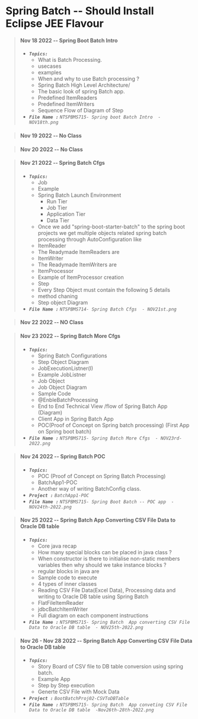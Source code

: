 # Spring Batch -- Should Install Eclipse JEE Flavour

> #### Nov 18 2022 -- Spring Boot Batch Intro
> - <em>**`Topics:`**</em>
>     - What is Batch Processing.
>     - usecases
>     - examples
>     - When and why to use Batch processing ?
>     - Spring Batch High Level Architecture/
>     - The basic look of spring Batch app.
>     - Predefined ItemReaders
>     - Predefined ItemWriters
>     - Sequence Flow of Diagram of Step
> - <em>**`File Name :`**</em> *`NTSPBMS715- Spring boot Batch Intro  - NOV18th.png`*

> #### Nov 19 2022 -- No Class

> #### Nov 20 2022 -- No Class

> #### Nov 21 2022 -- Spring Batch Cfgs
> - <em>**`Topics:`**</em>
>     - Job
>     - Example
>     - Spring Batch Launch Environment
>         - Run Tier
>         - Job Tier
>         - Application Tier
>         - Data Tier
>     - Once we add "spring-boot-starter-batch" to the spring boot projects we get multiple objects related spring batch processing through AutoConfiguration like
>     - ItemReader
>     - The Readymade ItemReaders are
>     - ItemWriter
>     - The Readymade ItemWriters are
>     - ItemProcessor
>     - Example of ItemProcessor creation
>     - Step
>     - Every Step Object must contain the following 5 details
>     - method chaning
>     - Step object Diagram
> - <em>**`File Name :`**</em> *`NTSPBMS714- Spring Batch Cfgs  - NOV21st.png`*

> #### Nov 22 2022 -- NO Class

> #### Nov 23 2022 -- Spring Batch More Cfgs
> - <em>**`Topics:`**</em>
>     - Spring Batch Configurations
>     - Step Object Diagram
>     - JobExecutionListner(I)
>     - Example JobListner
>     - Job Object
>     - Job Object Diagram
>     - Sample Code
>     - @EnbleBatchProcessing
>     - End to End Technical View /flow of Spring Batch App (Diagram)
>     - Client App in Spring Batch App
>     - POC(Proof of Concept on Spring batch processing) (First App on Spring boot batch)
> - <em>**`File Name :`**</em> *`NTSPBMS715- Spring Batch More Cfgs  - NOV23rd-2022.png`*

> #### Nov 24 2022 -- Spring Batch POC
> - <em>**`Topics:`**</em>
>     - POC (Proof of Concept on Spring Batch Processing)
>     - BatchApp1-POC
>     - Another way of writing BatchConfig class.
> - <em>**`Project :`**</em> *`BatchApp1-POC`*
> - <em>**`File Name :`**</em> *`NTSPBMS715- Spring Boot Batch -- POC app  - NOV24th-2022.png`*

> #### Nov 25 2022 -- Spring Batch App Converting CSV File Data to Oracle DB table
> - <em>**`Topics:`**</em>
>     - Core java recap
>     - How many special blocks can be placed in java class ?
>     - When constructor is there to initialise non-static members variables then why should we take instance blocks ?
>     - regular blocks in java are
>     - Sample code to execute
>     - 4 types of inner classes
>     - Reading CSV File Data(Excel Data), Processing data and writing to Oracle DB table using Spring Batch
>     - FlatFileItemReader<T>
>     - jdbcBatchItemWriter
>     - Full diagram on each component instructions
> - <em>**`File Name :`**</em> *`NTSPBMS715- Spring Batch  App converting CSV File Data to Oracle DB table  - NOV25th-2022.png`*

> #### Nov 26 - Nov 28 2022 -- Spring Batch App Converting CSV File Data to Oracle DB table
> - <em>**`Topics:`**</em>
>     - Story Board of CSV file to DB table conversion using spring batch.
>     - Example App
>     - Step by Step execution
>     - Generte CSV File with Mock Data
> - <em>**`Project :`**</em> *`BootBatchProj02-CSVToDBTable`*
> - <em>**`File Name :`**</em> *`NTSPBMS715- Spring Batch  App conveting CSV File Data to Oracle DB table  -Nov26th-28th-2022.png`*
